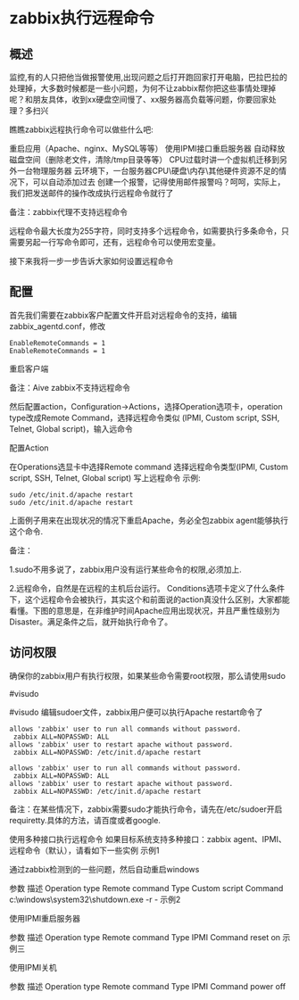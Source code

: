 # zabbix执行远程命令

## 概述
监控,有的人只把他当做报警使用,出现问题之后打开跑回家打开电脑，巴拉巴拉的处理掉，大多数时候都是一些小问题，为何不让zabbix帮你把这些事情处理掉呢？和朋友具体，收到xx硬盘空间慢了、xx服务器高负载等问题，你要回家处理？多扫兴

瞧瞧zabbix远程执行命令可以做些什么吧:

重启应用（Apache、nginx、MySQL等等）
使用IPMI接口重启服务器
自动释放磁盘空间（删除老文件，清除/tmp目录等等）
CPU过载时讲一个虚拟机迁移到另外一台物理服务器
云环境下，一台服务器CPU\硬盘\内存\其他硬件资源不足的情况下，可以自动添加过去
创建一个报警，记得使用邮件报警吗？呵呵，实际上，我们把发送邮件的操作改成执行远程命令就行了

备注：zabbix代理不支持远程命令

远程命令最大长度为255字符，同时支持多个远程命令，如需要执行多条命令，只需要另起一行写命令即可，还有，远程命令可以使用宏变量。

接下来我将一步一步告诉大家如何设置远程命令

## 配置
首先我们需要在zabbix客户配置文件开启对远程命令的支持，编辑zabbix_agentd.conf，修改
```
EnableRemoteCommands = 1
EnableRemoteCommands = 1
```
重启客户端

备注：Aive zabbix不支持远程命令

然后配置action，Configuration->Actions，选择Operation选项卡，operation type改成Remote Command，选择远程命令类似 (IPMI, Custom script, SSH, Telnet, Global script)，输入远命令

配置Action

在Operations选显卡中选择Remote command
选择远程命令类型(IPMI, Custom script, SSH, Telnet, Global script)
写上远程命令
示例:
```
sudo /etc/init.d/apache restart
sudo /etc/init.d/apache restart
```
上面例子用来在出现状况的情况下重启Apache，务必全包zabbix agent能够执行这个命令.

备注：

1.sudo不用多说了，zabbix用户没有运行某些命令的权限,必须加上.

2.远程命令，自然是在远程的主机后台运行。
Conditions选项卡定义了什么条件下，这个远程命令会被执行，其实这个和前面说的action真没什么区别，大家都能看懂。下图的意思是，在非维护时间Apache应用出现状况，并且严重性级别为Disaster。满足条件之后，就开始执行命令了。

## 访问权限
确保你的zabbix用户有执行权限，如果某些命令需要root权限，那么请使用sudo

#visudo

#visudo
编辑sudoer文件，zabbix用户便可以执行Apache restart命令了
```
allows 'zabbix' user to run all commands without password.
 zabbix ALL=NOPASSWD: ALL
allows 'zabbix' user to restart apache without password.
 zabbix ALL=NOPASSWD: /etc/init.d/apache restart

allows 'zabbix' user to run all commands without password.
 zabbix ALL=NOPASSWD: ALL
allows 'zabbix' user to restart apache without password.
 zabbix ALL=NOPASSWD: /etc/init.d/apache restart
```
备注：在某些情况下，zabbix需要sudo才能执行命令，请先在/etc/sudoer开启requiretty.具体的方法，请百度或者google.

使用多种接口执行远程命令
如果目标系统支持多种接口：zabbix agent、IPMI、远程命令（默认），请看如下一些实例
示例1

通过zabbix检测到的一些问题，然后自动重启windows

参数	                       描述
Operation type        	Remote command
Type	                  Custom script
Command	         c:\windows\system32\shutdown.exe -r -
示例2

使用IPMI重启服务器

参数	                描述
Operation type	   Remote command
Type	                 IPMI
Command	             reset on
示例三

使用IPMI关机

参数	                   描述
Operation type	    Remote command
Type                  	IPMI
Command	              power off
